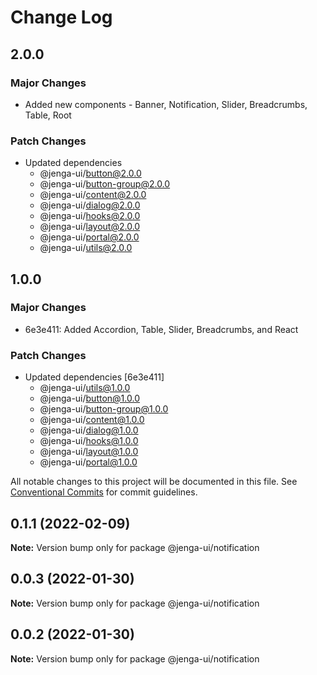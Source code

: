 # Change Log

## 2.0.0

### Major Changes

- Added new components - Banner, Notification, Slider, Breadcrumbs, Table, Root

### Patch Changes

- Updated dependencies
  - @jenga-ui/button@2.0.0
  - @jenga-ui/button-group@2.0.0
  - @jenga-ui/content@2.0.0
  - @jenga-ui/dialog@2.0.0
  - @jenga-ui/hooks@2.0.0
  - @jenga-ui/layout@2.0.0
  - @jenga-ui/portal@2.0.0
  - @jenga-ui/utils@2.0.0

## 1.0.0

### Major Changes

- 6e3e411: Added Accordion, Table, Slider, Breadcrumbs, and React

### Patch Changes

- Updated dependencies [6e3e411]
  - @jenga-ui/utils@1.0.0
  - @jenga-ui/button@1.0.0
  - @jenga-ui/button-group@1.0.0
  - @jenga-ui/content@1.0.0
  - @jenga-ui/dialog@1.0.0
  - @jenga-ui/hooks@1.0.0
  - @jenga-ui/layout@1.0.0
  - @jenga-ui/portal@1.0.0

All notable changes to this project will be documented in this file.
See [Conventional Commits](https://conventionalcommits.org) for commit guidelines.

## 0.1.1 (2022-02-09)

**Note:** Version bump only for package @jenga-ui/notification

## 0.0.3 (2022-01-30)

**Note:** Version bump only for package @jenga-ui/notification

## 0.0.2 (2022-01-30)

**Note:** Version bump only for package @jenga-ui/notification
